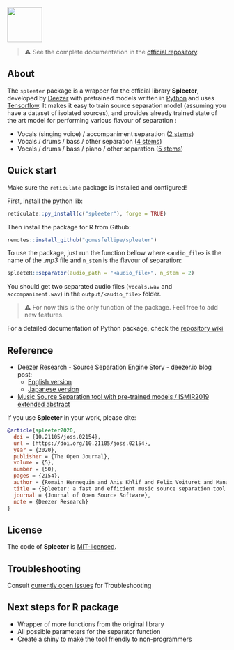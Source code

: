 <img src="https://github.com/deezer/spleeter/raw/master/images/spleeter_logo.png" height="80" />

> :warning: See the complete documentation in the [official repository](https://github.com/deezer/spleeter).

## About

The `spleeter` package is a wrapper for the official library **Spleeter**, developed by [Deezer](https://www.deezer.com/) with pretrained models
written in [Python](https://www.python.org/) and uses [Tensorflow](https://tensorflow.org/). It makes it easy
to train source separation model (assuming you have a dataset of isolated sources), and provides
already trained state of the art model for performing various flavour of separation :

* Vocals (singing voice) / accompaniment separation ([2 stems](https://github.com/deezer/spleeter/wiki/2.-Getting-started#using-2stems-model))
* Vocals / drums / bass / other separation ([4 stems](https://github.com/deezer/spleeter/wiki/2.-Getting-started#using-4stems-model))
* Vocals / drums / bass / piano / other separation ([5 stems](https://github.com/deezer/spleeter/wiki/2.-Getting-started#using-5stems-model))

## Quick start

Make sure the `reticulate` package is installed and configured!

First, install the python lib:

```r
reticulate::py_install(c("spleeter"), forge = TRUE)
```

Then install the package for R from Github:

```r
remotes::install_github("gomesfellipe/spleeter")
```

To use the package, just run the function bellow where `<audio_file>` is the name of the *.mp3* file and `n_stem` is the flavour of separation:

```r
spleeteR::separator(audio_path = "<audio_file>", n_stem = 2)
```

You should get two separated audio files (`vocals.wav` and `accompaniment.wav`) in the `output/<audio_file>` folder.

> :warning: For now this is the only function of the package. Feel free to add new features.

For a detailed documentation of Python package, check the [repository wiki](https://github.com/deezer/spleeter/wiki/1.-Installation)

## Reference

* Deezer Research - Source Separation Engine Story - deezer.io blog post:
  * [English version](https://deezer.io/releasing-spleeter-deezer-r-d-source-separation-engine-2b88985e797e)
  * [Japanese version](http://dzr.fm/splitterjp)
* [Music Source Separation tool with pre-trained models / ISMIR2019 extended abstract](http://archives.ismir.net/ismir2019/latebreaking/000036.pdf)

If you use **Spleeter** in your work, please cite:

```BibTeX
@article{spleeter2020,
  doi = {10.21105/joss.02154},
  url = {https://doi.org/10.21105/joss.02154},
  year = {2020},
  publisher = {The Open Journal},
  volume = {5},
  number = {50},
  pages = {2154},
  author = {Romain Hennequin and Anis Khlif and Felix Voituret and Manuel Moussallam},
  title = {Spleeter: a fast and efficient music source separation tool with pre-trained models},
  journal = {Journal of Open Source Software},
  note = {Deezer Research}
}
```

## License

The code of **Spleeter** is [MIT-licensed](LICENSE).

## Troubleshooting

Consult [currently open issues](https://github.com/deezer/spleeter/issues) for Troubleshooting 

## Next steps for R package

- Wrapper of more functions from the original library
- All possible parameters for the separator function
- Create a shiny to make the tool friendly to non-programmers
